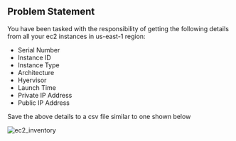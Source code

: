 ## Problem Statement

You have been tasked with the responsibility of getting the following details from all your ec2 instances in us-east-1 region: 
- Serial Number 
- Instance ID 
- Instance Type 
- Architecture 
- Hyervisor 
- Launch Time 
- Private IP Address 
- Public IP Address  

 Save the above details to a csv file similar to one shown below
 
![ec2_inventory](https://github.com/papa28x4/AWS_Automation_with_Python_and_Boto3/assets/45360667/00ecec07-4412-4d2b-8889-995577bd7884)
